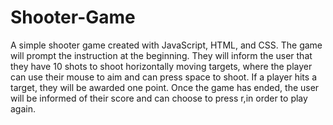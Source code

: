 # Shooter-Game
A simple shooter game created with JavaScript, HTML, and CSS.
The game will prompt the instruction at the beginning.
They will inform the user that they have 10 shots to shoot horizontally moving targets, where the player can use their mouse to aim and can press space to shoot.
If a player hits a target, they will be awarded one point. Once the game has ended, the user will be informed of their score and can choose to press r,in order to play again. 
